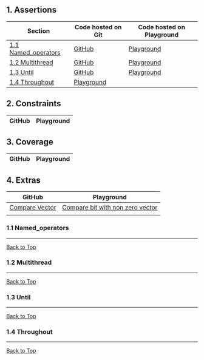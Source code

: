 ## 1. Assertions

| Section | Code hosted on Git          | Code hosted on Playground          |  
|---|---|---|  
| [1.1 Named_operators](#11-named_operators) | [GitHub](https://github.com/DeCodeWithAbhay/SystemVerilog/tree/main/Assertions/Named_Operators)| [Playground](https://www.edaplayground.com/x/NQJz)|    
|[1.2 Multithread](#12-multithread)               | [GitHub](https://github.com/DeCodeWithAbhay/SystemVerilog/tree/main/Assertions/Multithread)|  [Playground](https://www.edaplayground.com/x/Rbnv)                    |
|[1.3 Until](#13-until) | [GitHub](https://github.com/DeCodeWithAbhay/SystemVerilog/tree/main/Assertions/Until) | [Playground](https://www.edaplayground.com/x/uZDM)| 
|[1.4 Throughout](https://github.com/DeCodeWithAbhay/SystemVerilog/tree/main/Assertions/Throughout)|[Playground](https://www.edaplayground.com/x/j6yW)|

## 2. Constraints
  
| GitHub          | Playground          |
|---|---|

## 3. Coverage

| GitHub          | Playground          |  
|---|---|  

## 4.  Extras

| GitHub          | Playground          |  
|---|---|  
|[Compare Vector](https://github.com/DeCodeWithAbhay/SystemVerilog/tree/main/Extras/Compare-Vector)| [Compare bit with non zero vector](https://www.edaplayground.com/x/PCAJ)|
|||



### 1.1 Named_operators
---
[Back to Top](#)
### 1.2 Multithread
---
[Back to Top](#)
### 1.3 Until
---
[Back to Top](#)
### 1.4 Throughout
---
[Back to Top](#)





